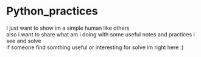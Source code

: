# Python_practices
I just want to show im a simple human like others <br />
also i want to share what am i doing with some useful notes and practices i see and solve <br />
if someone find somthing useful or interesting for solve im right here :)
